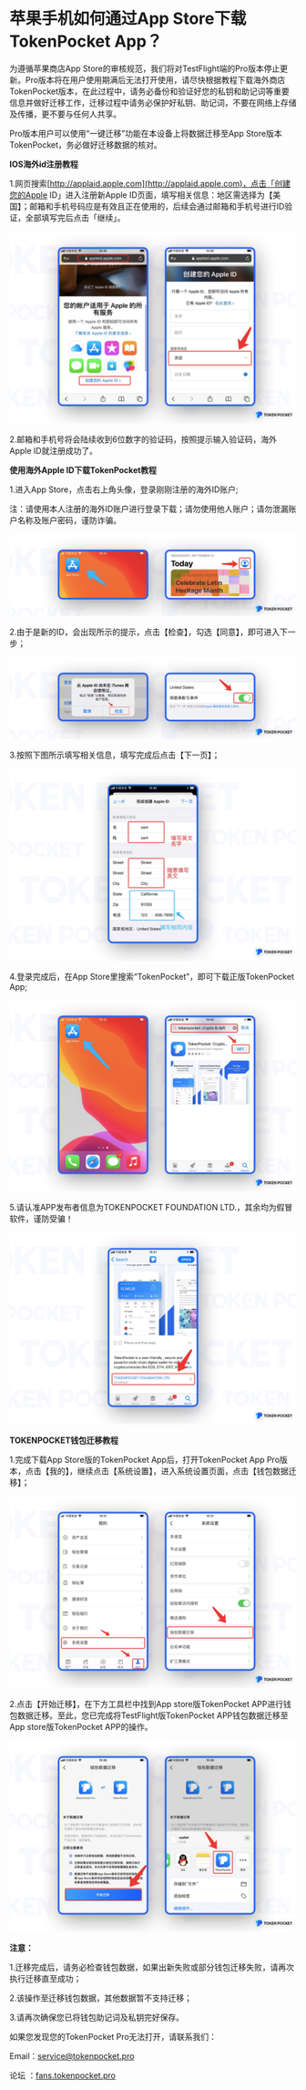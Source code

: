 # 苹果手机如何通过App Store下载TokenPocket App？

为遵循苹果商店App Store的审核规范，我们将对TestFlight端的Pro版本停止更新。Pro版本将在用户使用期满后无法打开使用，请尽快根据教程下载海外商店TokenPocket版本，在此过程中，请务必备份和验证好您的私钥和助记词等重要信息并做好迁移工作，迁移过程中请务必保护好私钥、助记词，不要在网络上存储及传播，更不要与任何人共享。

Pro版本用户可以使用“一键迁移”功能在本设备上将数据迁移至App Store版本TokenPocket，务必做好迁移数据的核对。

**IOS海外id注册教程**

1.网页搜索[http://applaid.apple.com](http://applaid.apple.com)，点击「创建您的Apple ID」进入注册新Apple ID页面，填写相关信息：地区需选择为【美国】；邮箱和手机号码应是有效且正在使用的，后续会通过邮箱和手机号进行ID验证，全部填写完后点击「继续」。

![](../.gitbook/assets/1%20%2817%29.png)

2.邮箱和手机号将会陆续收到6位数字的验证码，按照提示输入验证码，海外Apple ID就注册成功了。

**使用海外Apple ID下载TokenPocket教程**

1.进入App Store，点击右上角头像，登录刚刚注册的海外ID账户;

注：请使用本人注册的海外ID账户进行登录下载；请勿使用他人账户；请勿泄漏账户名称及账户密码，谨防诈骗。

![](../.gitbook/assets/1-kao-bei-%20%282%29.png)



2.由于是新的ID，会出现所示的提示，点击【检查】，勾选【同意】，即可进入下一步；

![](../.gitbook/assets/1-kao-bei-2%20%283%29.png)

3.按照下图所示填写相关信息，填写完成后点击【下一页】；

![](../.gitbook/assets/1-kao-bei-3%20%281%29.png)

4.登录完成后，在App Store里搜索“TokenPocket”，即可下载正版TokenPocket App;

![](../.gitbook/assets/1-kao-bei-4%20%281%29.png)

5.请认准APP发布者信息为TOKENPOCKET FOUNDATION LTD.，其余均为假冒软件，谨防受骗！

![](../.gitbook/assets/1-kao-bei-5%20%281%29.png)

**TOKENPOCKET钱包迁移教程**

1.完成下载App Store版的TokenPocket App后，打开TokenPocket App Pro版本，点击【我的】，继续点击【系统设置】，进入系统设置页面，点击【钱包数据迁移】；

![](../.gitbook/assets/1-kao-bei-6%20%281%29.png)

2.点击【开始迁移】，在下方工具栏中找到App store版TokenPocket APP进行钱包数据迁移。至此，您已完成将TestFlight版TokenPocket APP钱包数据迁移至App store版TokenPocket APP的操作。

![](../.gitbook/assets/1-kao-bei-7%20%281%29.png)

**注意：**

1.迁移完成后，请务必检查钱包数据，如果出新失败或部分钱包迁移失败，请再次执行迁移直至成功； 

2.该操作至迁移钱包数据，其他数据暂不支持迁移； 

3.请再次确保您已将钱包助记词及私钥完好保存。



如果您发现您的TokenPocket Pro无法打开，请联系我们：

Email：service@tokenpocket.pro

论坛  ：[fans.tokenpocket.pro](https://fans.tokenpocket.pro/)

